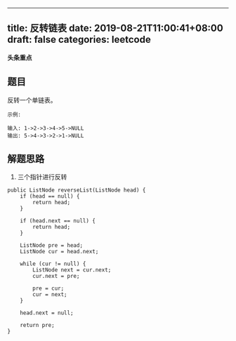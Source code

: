 
---
title: 反转链表
date: 2019-08-21T11:00:41+08:00
draft: false
categories: leetcode
---


**头条重点**

## 题目

反转一个单链表。

```
示例:

输入: 1->2->3->4->5->NULL
输出: 5->4->3->2->1->NULL
```

## 解题思路

  1. 三个指针进行反转

```
public ListNode reverseList(ListNode head) {
    if (head == null) {
        return head;
    }

    if (head.next == null) {
        return head;
    }

    ListNode pre = head;
    ListNode cur = head.next;

    while (cur != null) {
        ListNode next = cur.next;
        cur.next = pre;

        pre = cur;
        cur = next;
    }

    head.next = null;

    return pre;
}
```
